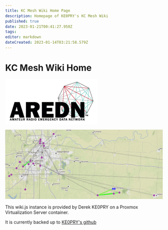 ```yaml
---
title: KC Mesh Wiki Home Page
description: Homepage of KE0PRY's KC Mesh Wiki
published: true
date: 2023-01-21T00:41:27.950Z
tags: 
editor: markdown
dateCreated: 2023-01-14T03:21:58.579Z
---
```


# KC Mesh Wiki Home
![aredn-final-logo_0.jpg](/aredn/aredn-final-logo_0.jpg)

![meshmap.png](/imgs/meshmap/meshmap.png)

This wiki.js instance is provided by Derek KE0PRY on a Proxmox Virtualization Server container.

It is currently backed up to [KE0PRY's github](https://github.com/gx1400/wiki-aredn-kcmesh)